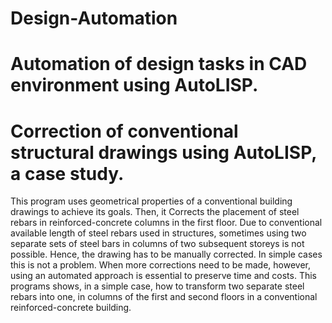 # Design-Automation
# Automation of design tasks in CAD environment using AutoLISP.
# Correction of conventional structural drawings using AutoLISP, a case study.
This program uses geometrical properties of a conventional building drawings to achieve its goals.
Then, it Corrects the placement of steel rebars in reinforced-concrete columns in the first floor.
Due to conventional available length of steel rebars used in structures, sometimes using two separate sets of steel bars in columns of two subsequent storeys is not possible. Hence, the drawing has to be manually corrected. In simple cases this is not a problem. When more corrections need to be made, however, using an automated approach is essential to preserve time and costs. This programs shows, in a simple case, how to transform two separate steel rebars into one, in columns of the first and second floors in a conventional reinforced-concrete building.
